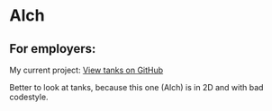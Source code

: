 # Alch
## For employers:
My current project: [View tanks on GitHub](https://github.com/BbIXOD/Tanks.git)

Better to look at tanks, because this one (Alch) is in 2D and with bad codestyle.

